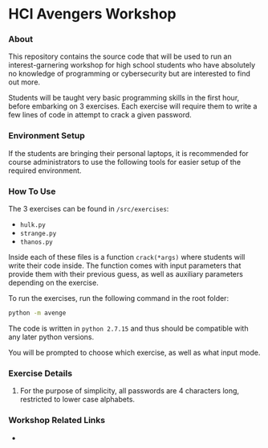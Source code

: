 # HCI Avengers Workshop

### About

This repository contains the source code that will be used to run an interest-garnering workshop for high school students who have absolutely no knowledge of programming or cybersecurity but are interested to find out more.

Students will be taught very basic programming skills in the first hour, before embarking on 3 exercises. Each exercise will require them to write a few lines of code in attempt to crack a given password.



### Environment Setup 

If the students are bringing their personal laptops, it is recommended for course administrators to use the following tools for easier setup of the required environment.

[Portable Python]: https://portablepython.com/
[Visual Studio Code Portable Mode]: https://code.visualstudio.com/docs/editor/portable



### How To Use

The 3 exercises can be found in `/src/exercises`:

- `hulk.py`
- `strange.py`
- `thanos.py`

Inside each of these files is a function `crack(*args)` where students will write their code inside. The function comes with input parameters that provide them with their previous guess, as well as auxiliary parameters depending on the exercise.



To run the exercises, run the following command in the root folder:

```bash
python -m avenge
```

The code is written in `python 2.7.15` and thus should be compatible with any later python versions.

You will be prompted to choose which exercise, as well as what input mode.



### Exercise Details

1. For the purpose of simplicity, all passwords are 4 characters long, restricted to lower case alphabets.



### Workshop Related Links

- [Have I been PWNED?!?!]: https://haveibeenpwned.com/

